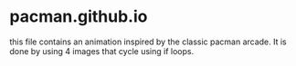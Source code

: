 # pacman.github.io
this file contains an animation inspired by the classic pacman arcade.
It is done by using 4 images that cycle using if loops.

